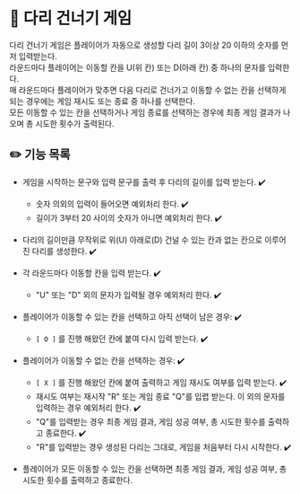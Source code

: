 # 🌉 다리 건너기 게임

다리 건너기 게임은 플레이어가 자동으로 생성할 다리 길이 3이상 20 이하의 숫자를 먼저 입력받는다.  
라운드마다 플레이어는 이동할 칸을 U(위 칸) 또는 D(아래 칸) 중 하나의 문자를 입력한다.  
매 라운드마다 플레이어가 맞추면 다음 다리로 건너가고 이동할 수 없는 칸을 선택하게 되는 경우에는 게임 재시도 또는 종료 중 하나를 선택한다.  
모든 이동할 수 있는 칸을 선택하거나 게임 종료를 선택하는 경우에 최종 게임 결과가 나오며 총 시도한 횟수가 출력된다.

## ✏️ 기능 목록

* 게임을 시작하는 문구와 입력 문구를 출력 후 다리의 길이를 입력 받는다. ✔️
    * 숫자 의외의 입력이 들어오면 예외처리 한다. ✔️
    * 길이가 3부터 20 사이의 숫자가 아니면 예외처리 한다. ✔️


* 다리의 길이만큼 무작위로 위(U) 아래로(D) 건널 수 있는 칸과 없는 칸으로 이루어진 다리를 생성한다. ✔️


* 각 라운드마다 이동할 칸을 입력 받는다. ✔️
    * "U" 또는 "D" 외의 문자가 입력될 경우 예외처리 한다. ✔️


* 플레이어가 이동할 수 있는 칸을 선택하고 아직 선택이 남은 경우: ✔️
    * ``` [ O ] ``` 를 진행 해왔던 칸에 붙여 다시 입력 받는다. ✔️


* 플레이어가 이동할 수 없는 칸을 선택하는 경우: ✔️
    * ``` [ X ] ``` 를 진행 해왔던 칸에 붙여 출력하고 게임 재시도 여부를 입력 받는다. ✔️
    * 재시도 여부는 재시작 "R" 또는 게임 종료 "Q"를 입렵 받는다. 이 외의 문자를 입력하는 경우 예외처리 한다. ✔️
    * "Q"를 입력받는 경우 최종 게임 결과, 게임 성공 여부, 총 시도한 횟수를 출력하고 종료한다. ✔️
    * "R"를 입력받는 경우 생성된 다리는 그대로, 게임을 처음부터 다시 시작한다. ✔️


* 플레이어가 모든 이동할 수 있는 칸을 선택하면 최종 게임 결과, 게임 성공 여부, 총 시도한 횟수를 출력하고 종료한다.
